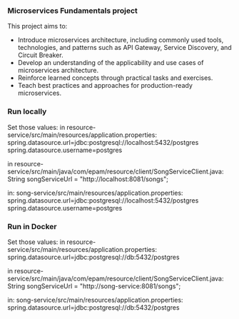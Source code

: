 ### Microservices Fundamentals project

This project aims to:
- Introduce microservices architecture, including commonly used tools, technologies, and patterns such as API Gateway, Service Discovery, and Circuit Breaker.
- Develop an understanding of the applicability and use cases of microservices architecture.
- Reinforce learned concepts through practical tasks and exercises.
- Teach best practices and approaches for production-ready microservices.

### Run locally

Set those values:
in resource-service/src/main/resources/application.properties:
spring.datasource.url=jdbc:postgresql://localhost:5432/postgres
spring.datasource.username=postgres

in resource-service/src/main/java/com/epam/resource/client/SongServiceClient.java:
String songServiceUrl = "http://localhost:8081/songs";

in: song-service/src/main/resources/application.properties:
spring.datasource.url=jdbc:postgresql://localhost:5432/postgres
spring.datasource.username=postgres

### Run in Docker

Set those values:
in resource-service/src/main/resources/application.properties:
spring.datasource.url=jdbc:postgresql://db:5432/postgres

in resource-service/src/main/java/com/epam/resource/client/SongServiceClient.java:
String songServiceUrl = "http://song-service:8081/songs";

in: song-service/src/main/resources/application.properties:
spring.datasource.url=jdbc:postgresql://db:5432/postgres




